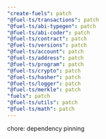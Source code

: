 ```yaml
---
"create-fuels": patch
"@fuel-ts/transactions": patch
"@fuel-ts/abi-typegen": patch
"@fuel-ts/abi-coder": patch
"@fuel-ts/contract": patch
"@fuel-ts/versions": patch
"@fuel-ts/account": patch
"@fuel-ts/address": patch
"@fuel-ts/program": patch
"@fuel-ts/crypto": patch
"@fuel-ts/hasher": patch
"@fuel-ts/logger": patch
"@fuel-ts/merkle": patch
"fuels": patch
"@fuel-ts/utils": patch
"@fuel-ts/math": patch
---
```


chore: dependency pinning
